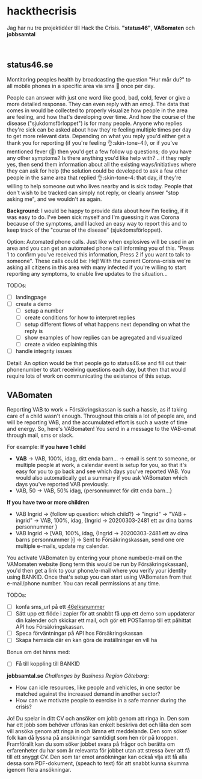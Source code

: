 # hackthecrisis
Jag har nu tre projektidéer till Hack the Crisis. **"status46"**, **VABomaten** och **jobbsamtal**

<br>

## status46.se 
Montitoring peoples health by broadcasting the question "Hur mår du?" to all mobile phones in a specific area via sms 📲 once per day. 

People can answer with just one word like good, bad, cold, fever or give a more detailed response. They can even reply with an emoji. The data that comes in would be collected to properly visualize how people in the area are feeling, and how that's developing over time. And how the course of the disease ("sjukdomsförloppet") is for many people. Anyone who replies they're sick can be asked about how they're feeling multiple times per day to get more relevant data. Depending on what you reply you'd either get a thank you  for reporting (if you're feeling :ok_hand::skin-tone-4:), or if you've mentioned fever (:face_with_thermometer:) then you'd get a few follow up questions; do you have any other symptoms? Is there anything you'd like help with? .. if they reply yes, then send them information about all the existing ways/initiatives where they can ask for help (the solution could be developed to ask a few other people in the same area that replied :ok_hand::skin-tone-4: that day, if they're willing to help someone out who lives nearby and is sick today. People that don't wish to be tracked can simply not reply, or clearly answer "stop asking me", and we wouldn't as again.

**Background:** I would be happy to provide data about how I'm feeling, if it was easy to do. I've been sick myself and I'm guessing it was Corona because of the symptoms, and I lacked an easy way to report this and to keep track of the "course of the disease" (sjukdomsförloppet). 

Option: Automated phone calls. Just like when explosives will be used in an area and you can get an automated phone call informing you of this. "Press 1 to confirm you've received this information, Press 2 if you want to talk to someone". These calls could be: Hej! With the current Corona-crisis we're asking all citizens in this area with many infected if you're willing to start reporting any symptoms, to enable live updates to the situation... 

TODOs:
- [ ] landingpage 
- [ ] create a demo
  - [ ] setup a number
  - [ ] create conditions for how to interpret replies
  - [ ] setup different flows of what happens next depending on what the reply is
  - [ ] show examples of how replies can be agregated and visualized
  - [ ] create a video explaining this
- [ ] handle integrity issues

Detail: An option would be that people go to status46.se and fill out their phonenumber to start receiving questions each day, but then that would require lots of work on communicating the existance of this setup.


## VABomaten
Reporting VAB to work + Försäkringskassan is such a hassle, as if taking care of a child wasn't enough. Throughout this crisis a lot of people are, and will be reporting VAB, and the accumulated effort is such a waste of time and energy. So, here's VABomaten! You send in a message to the VAB-omat through mail, sms or slack.

For example:
**If you have 1 child**
- **VAB** -> VAB, 100%, idag, ditt enda barn... -> email is sent to someone, or multiple people at work, a calendar event is setup for you, so that it's easy for you to go back and see which days you've reported VAB. You would also automatically get a summary if you ask VABomaten which days you've reported VAB previously.
- VAB, 50 -> VAB, 50% idag, {personnumret för ditt enda barn...}



**If you have two or more children**
- VAB Ingrid -> {follow up question: which child?} -> "ingrid" -> "VAB + ingrid" -> VAB, 100%, idag, {Ingrid -> 20200303-2481 ett av dina barns personnummer }
- VAB Ingrid -> [VAB, 100%, idag, {Ingrid -> 20200303-2481 ett av dina barns personnummer }] -> Sent to Försäkringskassan, send one ore multiple e-mails, update my calendar.

You activate VABomaten by entering your phone number/e-mail on the VAMomaten website (long term this would be run by Försäkringskassan), you'd then get a link to your phone/e-mail where you verify your identity using BANKID. Once that's setup you can start using VABomaten from that e-mail/phone number. You can recall permissions at any time.

TODOs:
- [ ] konfa sms_url på ett [46elksnummer](https://46elks.com/hackthecrisis)
- [ ] Sätt upp ett flöde i zapier för att snabbt få upp ett demo som uppdaterar din kalender och skickar ett mail, och gör ett POSTanrop till ett påhittat API hos Försäkringskassan.
- [ ] Speca förväntningar på API hos Försäkringskassan
- [ ] Skapa hemsida där en kan göra de inställningar en vill ha

Bonus om det hinns med:
- [ ] Få till koppling till BANKID


**jobbsamtal.se**
*Challenges by Business Region Göteborg*: 
- How can idle resources, like people and vehicles, in one sector be matched against the increased demand in another sector? 
- How can we motivate people to exercise in a safe manner during the crisis?

Jo! Du spelar in ditt CV och ansöker om jobb genom att ringa in. Den som har ett jobb som behöver utföras kan enkelt beskriva det och låta den som vill ansöka genom att ringa in och lämna ett meddelande. 
Den som söker folk kan då lyssna på ansökningar samtidigt som hen rör på kroppen. Framförallt kan du som söker jobbet svara på frågor och berätta om erfarenheter du har som är relevanta för jobbet utan att stressa över att få till ett snyggt CV. Den som tar emot ansökningar kan också vlja att få alla dessa som PDF-dokument, (speach to text) för att snabbt kunna skumma igenom flera ansökningar. 
